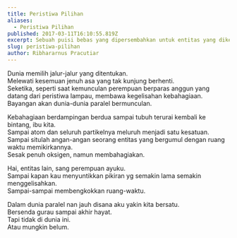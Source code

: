 ```yaml
---
title: Peristiwa Pilihan
aliases:
  - Peristiwa Pilihan
published: 2017-03-11T16:10:55.819Z
excerpt: Sebuah puisi bebas yang dipersembahkan untuk entitas yang dikenal tapi tidak bisa diketahui keberadaannya.
slug: peristiwa-pilihan
author: Ribhararnus Pracutiar
---
```

Dunia memilih jalur-jalur yang ditentukan.  
Melewati kesemuan jenuh asa yang tak kunjung berhenti.  
Seketika, seperti saat kemunculan perempuan berparas anggun yang datang dari peristiwa lampau, membawa kegelisahan kebahagiaan.  
Bayangan akan dunia-dunia paralel bermunculan.

Kebahagiaan berdampingan berdua sampai tubuh terurai kembali ke bintang, ibu kita.  
Sampai atom dan seluruh partikelnya meluruh menjadi satu kesatuan.  
Sampai situlah angan-angan seorang entitas yang bergumul dengan ruang waktu memikirkannya.  
Sesak penuh oksigen, namun membahagiakan.

Hai, entitas lain, sang perempuan ayuku.  
Sampai kapan kau menyuntikkan pikiran yg semakin lama semakin menggelisahkan.  
Sampai-sampai membengkokkan ruang-waktu.

Dalam dunia paralel nan jauh disana aku yakin kita bersatu.  
Bersenda gurau sampai akhir hayat.  
Tapi tidak di dunia ini.  
Atau mungkin belum.